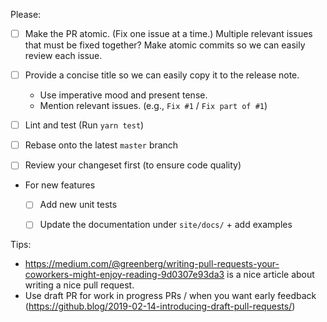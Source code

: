 Please:
- [ ] Make the PR atomic. (Fix one issue at a time.)  Multiple relevant issues that must be fixed together? Make atomic commits so we can easily review each issue.

- [ ] Provide a concise title so we can easily copy it to the release note.
  - Use imperative mood and present tense.
  - Mention relevant issues. (e.g., `Fix #1` / `Fix part of #1`)

- [ ] Lint and test (Run `yarn test`)

- [ ] Rebase onto the latest `master` branch

- [ ] Review your changeset first (to ensure code quality)

- For new features
  - [ ] Add new unit tests
  - [ ] Update the documentation under `site/docs/` + add examples


Tips:
- https://medium.com/@greenberg/writing-pull-requests-your-coworkers-might-enjoy-reading-9d0307e93da3 is a nice article about writing a nice pull request.
- Use draft PR for work in progress PRs / when you want early feedback (https://github.blog/2019-02-14-introducing-draft-pull-requests/)

